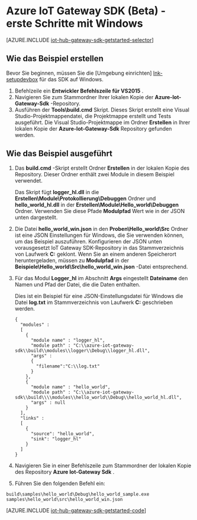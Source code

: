<properties
    pageTitle="Erste Schritte mit IoT Hub Gateway SDK | Microsoft Azure"
    description="Azure IoT Gateway SDK Exemplarische Vorgehensweise Windows Sie verstehen sollten bei der Verwendung von Azure IoT Gateway SDK Grundbegriffe erläutern."
    services="iot-hub"
    documentationCenter=""
    authors="chipalost"
    manager="timlt"
    editor=""/>

<tags
     ms.service="iot-hub"
     ms.devlang="cpp"
     ms.topic="article"
     ms.tgt_pltfrm="na"
     ms.workload="na"
     ms.date="08/25/2016"
     ms.author="andbuc"/>


# <a name="azure-iot-gateway-sdk-beta---get-started-using-windows"></a>Azure IoT Gateway SDK (Beta) - erste Schritte mit Windows

[AZURE.INCLUDE [iot-hub-gateway-sdk-getstarted-selector](../../includes/iot-hub-gateway-sdk-getstarted-selector.md)]

## <a name="how-to-build-the-sample"></a>Wie das Beispiel erstellen

Bevor Sie beginnen, müssen Sie die [Umgebung einrichten] [ lnk-setupdevbox] für das SDK auf Windows.

1. Befehlzeile ein **Entwickler Befehlszeile für VS2015** .
2. Navigieren Sie zum Stammordner Ihrer lokalen Kopie der **Azure-Iot-Gateway-Sdk** -Repository.
3. Ausführen der **Tools\\build.cmd** Skript. Dieses Skript erstellt eine Visual Studio-Projektmappendatei, die Projektmappe erstellt und Tests ausgeführt. Die Visual Studio-Projektmappe im Ordner **Erstellen** in Ihrer lokalen Kopie der **Azure-Iot-Gateway-Sdk** Repository gefunden werden.

## <a name="how-to-run-the-sample"></a>Wie das Beispiel ausgeführt

1. Das **build.cmd** -Skript erstellt Ordner **Erstellen** in der lokalen Kopie des Repository. Dieser Ordner enthält zwei Module in diesem Beispiel verwendet.

    Das Skript fügt **logger_hl.dll** in die **Erstellen\\Module\\Protokollierung\\Debuggen** Ordner und **hello_world_hl.dll** in der **Erstellen\\Module\\Hello_world\\Debuggen** Ordner. Verwenden Sie diese Pfade **Modulpfad** Wert wie in der JSON unten dargestellt.

2. Die Datei **hello_world_win.json** in den **Proben\\Hello_world\\Src** Ordner ist eine JSON Einstellungen für Windows, die Sie verwenden können, um das Beispiel auszuführen. Konfigurieren der JSON unten vorausgesetzt IoT Gateway SDK-Repository in das Stammverzeichnis von Laufwerk **C:** geklont. Wenn Sie an einem anderen Speicherort heruntergeladen, müssen zu **Modulpfad** in der **Beispiele\\Hello_world\\Src\\hello_world_win.json** -Datei entsprechend.

3. Für das Modul **Logger_hl** im Abschnitt **Args** eingestellt **Dateiname** den Namen und Pfad der Datei, die die Daten enthalten.

    Dies ist ein Beispiel für eine JSON-Einstellungsdatei für Windows die Datei **log.txt** im Stammverzeichnis von Laufwerk **C:** geschrieben werden.

    ```
    {
      "modules" :
      [
        {
          "module name" : "logger_hl",
          "module path" : "C:\\azure-iot-gateway-sdk\\build\\modules\\logger\\Debug\\logger_hl.dll",
          "args" : 
          {
            "filename":"C:\\log.txt"
          }
        },
        {
          "module name" : "hello_world",
          "module path" : "C:\\azure-iot-gateway-sdk\\build\\\\modules\\hello_world\\Debug\\hello_world_hl.dll",
          "args" : null
        }
      ],
      "links" :
      [
        {
          "source": "hello_world",
          "sink": "logger_hl"
        }
      ]
    }
    ```

3. Navigieren Sie in einer Befehlszeile zum Stammordner der lokalen Kopie des Repository **Azure Iot-Gateway Sdk** .
4. Führen Sie den folgenden Befehl ein:
  
  ```
  build\samples\hello_world\Debug\hello_world_sample.exe samples\hello_world\src\hello_world_win.json
  ```

[AZURE.INCLUDE [iot-hub-gateway-sdk-getstarted-code](../../includes/iot-hub-gateway-sdk-getstarted-code.md)]

<!-- Links -->
[lnk-setupdevbox]: https://github.com/Azure/azure-iot-gateway-sdk/blob/master/doc/devbox_setup.md
